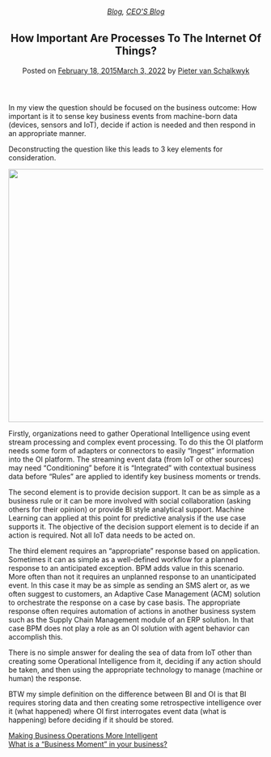 
<article class="post-4003 post type-post status-publish format-standard has-post-thumbnail hentry category-blog category-pieter-blog tag-bpm tag-operational-intelligence" id="post-4003">
<div class="article-inner">
<header class="entry-header">
<div class="entry-header-text entry-header-text-top text-center">
<h6 class="entry-category is-xsmall"><a href="https://xmpro.com/category/blog/" rel="category tag">Blog</a>, <a href="https://xmpro.com/category/blog/pieter-blog/" rel="category tag">CEO'S Blog</a></h6><h1 class="entry-title">How Important Are Processes To The Internet Of Things?</h1><div class="entry-divider is-divider small"></div>
<div class="entry-meta uppercase is-xsmall">
<span class="posted-on">Posted on <a href="https://xmpro.com/how-important-are-processes-to-the-internet-of-things/" rel="bookmark"><time class="entry-date published" datetime="2015-02-18T10:30:46+00:00">February 18, 2015</time><time class="updated" datetime="2022-03-03T04:30:43+00:00">March 3, 2022</time></a></span> <span class="byline">by <span class="meta-author vcard"><a class="url fn n" href="https://xmpro.com/author/pietervs/">Pieter van Schalkwyk</a></span></span> </div>
</div>
</header>
<div class="entry-content single-page">
<p>In my view the question should be focused on the business outcome: How important is it to sense key business events from machine-born data (devices, sensors and IoT), decide if action is needed and then respond in an appropriate manner.</p>
<p>Deconstructing the question like this leads to 3 key elements for consideration.</p>
<p><img height="500" src="https://xmpro.com/wp-content/uploads/2015/02/SDA_VennDiagram_v2.png" width="700"/>
</p>
<p>Firstly, organizations need to gather Operational Intelligence using event stream processing and complex event processing. To do this the OI platform needs some form of adapters or connectors to easily “Ingest” information into the OI platform. The streaming event data (from IoT or other sources) may need “Conditioning” before it is “Integrated” with contextual business data before “Rules” are applied to identify key business moments or trends.</p>
<p>The second element is to provide decision support. It can be as simple as a business rule or it can be more involved with social collaboration (asking others for their opinion) or provide BI style analytical support. Machine Learning can applied at this point for predictive analysis if the use case supports it. The objective of the decision support element is to decide if an action is required. Not all IoT data needs to be acted on.</p>
<p>The third element requires an “appropriate” response based on application. Sometimes it can as simple as a well-defined workflow for a planned response to an anticipated exception. BPM adds value in this scenario. More often than not it requires an unplanned response to an unanticipated event. In this case it may be as simple as sending an SMS alert or, as we often suggest to customers, an Adaptive Case Management (ACM) solution to orchestrate the response on a case by case basis. The appropriate response often requires automation of actions in another business system such as the Supply Chain Management module of an ERP solution. In that case BPM does not play a role as an OI solution with agent behavior can accomplish this.</p>
<p>There is no simple answer for dealing the sea of data from IoT other than creating some Operational Intelligence from it, deciding if any action should be taken, and then using the appropriate technology to manage (machine or human) the response.</p>
<p>BTW my simple definition on the difference between BI and OI is that BI requires storing data and then creating some retrospective intelligence over it (what happened) where OI first interrogates event data (what is happening) before deciding if it should be stored.</p>
<div class="blog-share text-center"><div class="is-divider medium"></div><div class="social-icons share-icons share-row relative"><a aria-label="Share on WhatsApp" class="icon button circle is-outline tooltip whatsapp show-for-medium" data-action="share/whatsapp/share" href="whatsapp://send?text=How%20Important%20Are%20Processes%20To%20The%20Internet%20Of%20Things%3F - https://xmpro.com/how-important-are-processes-to-the-internet-of-things/" title="Share on WhatsApp"><i class="icon-whatsapp"></i></a><a aria-label="Share on Facebook" class="icon button circle is-outline tooltip facebook" data-label="Facebook" href="https://www.facebook.com/sharer.php?u=https://xmpro.com/how-important-are-processes-to-the-internet-of-things/" onclick="window.open(this.href,this.title,'width=500,height=500,top=300px,left=300px'); return false;" rel="noopener nofollow" target="_blank" title="Share on Facebook"><i class="icon-facebook"></i></a><a aria-label="Share on Twitter" class="icon button circle is-outline tooltip twitter" href="https://twitter.com/share?url=https://xmpro.com/how-important-are-processes-to-the-internet-of-things/" onclick="window.open(this.href,this.title,'width=500,height=500,top=300px,left=300px'); return false;" rel="noopener nofollow" target="_blank" title="Share on Twitter"><i class="icon-twitter"></i></a><a aria-label="Email to a Friend" class="icon button circle is-outline tooltip email" href="/cdn-cgi/l/email-protection#fbc4888e99919e988fc6b3948cdec9cbb2968b94898f9a958fdec9cbba899edec9cbab8994989e88889e88dec9cbaf94dec9cbaf939edec9cbb2958f9e89959e8fdec9cbb49ddec9cbaf9392959c88dec8bddd99949f82c6b8939e9890dec9cb8f939288dec9cb948e8fdec8badec9cb938f8f8b88dec8badec9bddec9bd83968b8994d5989496dec9bd93948cd692968b94898f9a958fd69a899ed68b8994989e88889e88d68f94d68f939ed692958f9e89959e8fd6949dd68f9392959c88dec9bd" rel="nofollow" title="Email to a Friend"><i class="icon-envelop"></i></a><a aria-label="Pin on Pinterest" class="icon button circle is-outline tooltip pinterest" href="https://pinterest.com/pin/create/button?url=https://xmpro.com/how-important-are-processes-to-the-internet-of-things/&amp;media=https://xmpro.com/wp-content/uploads/2015/02/SDA_VennDiagram_v2.png&amp;description=How%20Important%20Are%20Processes%20To%20The%20Internet%20Of%20Things%3F" onclick="window.open(this.href,this.title,'width=500,height=500,top=300px,left=300px'); return false;" rel="noopener nofollow" target="_blank" title="Pin on Pinterest"><i class="icon-pinterest"></i></a><a aria-label="Share on LinkedIn" class="icon button circle is-outline tooltip linkedin" href="https://www.linkedin.com/shareArticle?mini=true&amp;url=https://xmpro.com/how-important-are-processes-to-the-internet-of-things/&amp;title=How%20Important%20Are%20Processes%20To%20The%20Internet%20Of%20Things%3F" onclick="window.open(this.href,this.title,'width=500,height=500,top=300px,left=300px'); return false;" rel="noopener nofollow" target="_blank" title="Share on LinkedIn"><i class="icon-linkedin"></i></a></div></div></div>
<nav class="navigation-post" id="nav-below" role="navigation">
<div class="flex-row next-prev-nav bt bb">
<div class="flex-col flex-grow nav-prev text-left">
<div class="nav-previous"><a href="https://xmpro.com/making-business-operations-intelligent/" rel="prev"><span class="hide-for-small"><i class="icon-angle-left"></i></span> Making Business Operations More Intelligent</a></div>
</div>
<div class="flex-col flex-grow nav-next text-right">
<div class="nav-next"><a href="https://xmpro.com/what-is-a-business-moment-in-your-business/" rel="next">What is a “Business Moment” in your business? <span class="hide-for-small"><i class="icon-angle-right"></i></span></a></div> </div>
</div>
</nav>
</div>
</article>
<div class="comments-area" id="comments">
</div>
